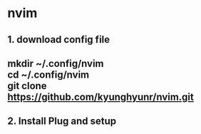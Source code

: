 # nvim
## 1. download config file  
mkdir ~/.config/nvim  
cd ~/.config/nvim  
git clone https://github.com/kyunghyunr/nvim.git  
---
## 2. Install Plug  and setup
